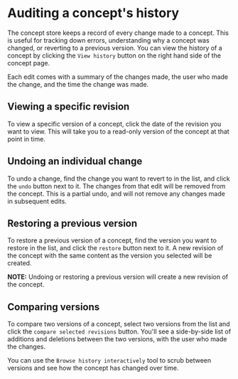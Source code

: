 # Auditing a concept's history

The concept store keeps a record of every change made to a concept. This is useful for tracking down errors, understanding why a concept was changed, or reverting to a previous version. You can view the history of a concept by clicking the `View history` button on the right hand side of the concept page.

Each edit comes with a summary of the changes made, the user who made the change, and the time the change was made.

## Viewing a specific revision

To view a specific version of a concept, click the date of the revision you want to view. This will take you to a read-only version of the concept at that point in time.

## Undoing an individual change

To undo a change, find the change you want to revert to in the list, and click the `undo` button next to it. The changes from that edit will be removed from the concept. This is a partial undo, and will not remove any changes made in subsequent edits.

## Restoring a previous version

To restore a previous version of a concept, find the version you want to restore in the list, and click the `restore` button next to it. A new revision of the concept with the same content as the version you selected will be created.

**NOTE:** Undoing or restoring a previous version will create a new revision of the concept.

## Comparing versions

To compare two versions of a concept, select two versions from the list and click the `compare selected revisions` button. You'll see a side-by-side list of additions and deletions between the two versions, with the user who made the changes.

You can use the `Browse history interactively` tool to scrub between versions and see how the concept has changed over time.

